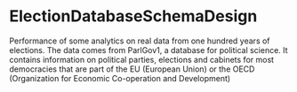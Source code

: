 # ElectionDatabaseSchemaDesign
Performance of some analytics on real data from one hundred years of elections. The data comes from ParlGov1, a database for political science. It contains information on political parties, elections and cabinets for most democracies that are part of the EU (European Union) or the OECD (Organization for Economic Co-operation and Development)
